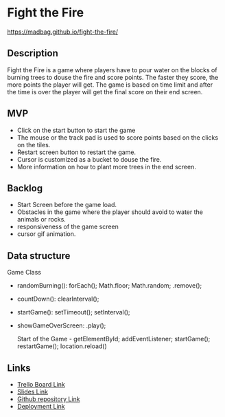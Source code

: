 # Fight the Fire
https://madbag.github.io/fight-the-fire/

## Description
Fight the Fire is a game where players have to pour water on the blocks of burning trees to douse the fire and score points. The faster they score, the more points the player will get. The game is based on time limit and after the time is over the player will get the final score on their end screen.

## MVP
- Click on the start button to start the game
- The mouse or the track pad is used to score points based on the clicks on the tiles.
- Restart screen button to restart the game. 
- Cursor is customized as a bucket to douse the fire. 
- More information on how to plant more trees in the end screen. 

## Backlog
- Start Screen before the game load. 
- Obstacles in the game where the player should avoid to water the animals or rocks. 
- responsiveness of the game screen 
- cursor gif animation. 

## Data structure
  Game Class
- randomBurning(): forEach(); Math.floor; Math.random; .remove();
- countDown(): clearInterval();
- startGame(): setTimeout(); setInterval();
- showGameOverScreen: .play();
  
  Start of the Game - 
  getElementById; addEventListener; startGame(); restartGame(); location.reload()

## Links
- [Trello Board Link](https://trello.com/invite/b/llYBTCTX/ATTI0da302d688494021c591bf4997c4330822D1C499/front-end-game-project-1)
- [Slides Link](https://prezi.com/p/uz05nqeicjhx/?present=1)
- [Github repository Link](https://github.com/madbag/fight-the-fire.git)
- [Deployment Link](https://madbag.github.io/fight-the-fire/)